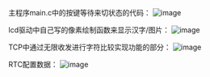 主程序main.c中的按键等待来切状态的代码：
![image](https://github.com/user-attachments/assets/0bcaa9e1-9b05-4874-8fc4-dc39657e5524)

lcd驱动中自己写的像素绘制函数来显示汉字/图片：
![image](https://github.com/user-attachments/assets/ebf88816-08f4-4f5c-b740-4a0404937bac)

TCP中通过无限收发进行字符比较实现功能的部分：
![image](https://github.com/user-attachments/assets/fd3f89e1-a505-42d9-a3f0-38e5fc6cf306)

RTC配置数据：
![image](https://github.com/user-attachments/assets/d0c9249e-cc46-411b-bf74-39a78456b104)
